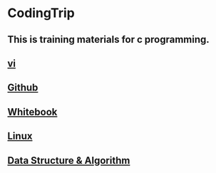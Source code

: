 # CodingTrip
## This is training materials for c programming.

## [vi](./Vi/README.md)

## [Github](./Github/README.md)

## [Whitebook](./whiteBook/README.md)

## [Linux](./Linux/README.md)

## [Data Structure & Algorithm](./DataStructure_Algorithm/README.md)

